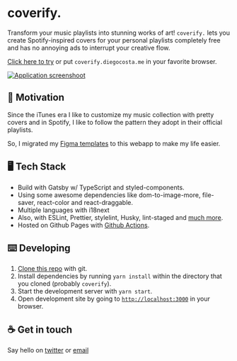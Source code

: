# coverify.

Transform your music playlists into stunning works of art! `coverify.` lets you create Spotify-inspired covers for your personal playlists completely free and has no annoying ads to interrupt your creative flow.

[Click here to try](https://coverify.diegocosta.me/) or put `coverify.diegocosta.me` in your favorite browser.

[![Application screenshoot](https://user-images.githubusercontent.com/3134422/140641645-0d3ea9fa-dac7-4763-a38b-caebc8adaa20.png)](https://coverify.diegocosta.me/)

## :thinking: Motivation

Since the iTunes era I like to customize my music collection with pretty covers and in Spotify, I like to follow the pattern they adopt in their official playlists.

So, I migrated my [Figma templates](https://www.figma.com/file/YQ2fg9I1X6MAhhhZysFEgl/Spotify-Playlist-Covers?node-id=0%3A1) to this webapp to make my life easier.

## 🖥️ Tech Stack

- Build with Gatsby w/ TypeScript and styled-components.
- Using some awesome dependencies like dom-to-image-more, file-saver, react-color and react-draggable.
- Multiple languages with i18next
- Also, with ESLint, Prettier, stylelint, Husky, lint-staged and [much more](package.json).
- Hosted on Github Pages with [Github Actions](.github/workflows/main.yml).

## :keyboard: Developing

1. [Clone this repo](https://help.github.com/en/articles/cloning-a-repository) with git.
2. Install dependencies by running `yarn install` within the directory that you cloned (probably `coverify`).
3. Start the development server with `yarn start`.
4. Open development site by going to [`http://localhost:3000`](http://localhost:8000) in your browser.

## :coffee: Get in touch

Say hello on [twitter](https://twitter.com/diegocoxta) or [email](mailto:diego@diegocosta.me)
